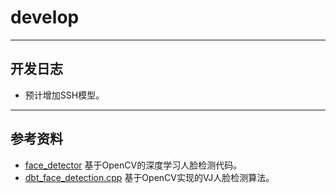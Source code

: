# develop

---
## 开发日志
- 预计增加SSH模型。


---
## 参考资料

- [face_detector](https://github.com/opencv/opencv/tree/master/samples/dnn/face_detector) 基于OpenCV的深度学习人脸检测代码。
- [dbt_face_detection.cpp](https://github.com/opencv/opencv/blob/master/samples/cpp/dbt_face_detection.cpp) 基于OpenCV实现的VJ人脸检测算法。